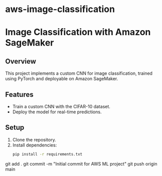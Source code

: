 # aws-image-classification
# Image Classification with Amazon SageMaker

## Overview
This project implements a custom CNN for image classification, trained using PyTorch and deployable on Amazon SageMaker.

## Features
- Train a custom CNN with the CIFAR-10 dataset.
- Deploy the model for real-time predictions.

## Setup
1. Clone the repository.
2. Install dependencies:
   ```bash
   pip install -r requirements.txt
git add .
git commit -m "Initial commit for AWS ML project"
git push origin main
